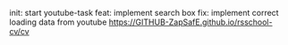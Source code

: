 init: start youtube-task
feat: implement search box 
fix: implement correct loading data from youtube
https://GITHUB-ZapSafE.github.io/rsschool-cv/cv
